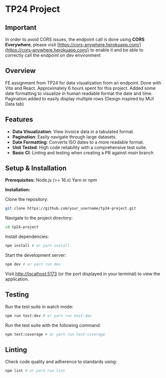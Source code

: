 # TP24 Project

## Important

In order to avoid CORS issues, the endpoint call is done using **CORS Everywhere**, please visit [https://cors-anywhere.herokuapp.com/](https://cors-anywhere.herokuapp.com/) to enable it and be able to correctly call the endpoint on dev environment

## Overview

FE assignment from TP24 for data visualization from an endpoint.
Done with Vite and React.
Approximately 6 hours spent for this project.
Added some date formatting to visualize in human readable format the date and time. Pagination added to easily display multiple rows (Design inspired by MUI Data tab)

## Features

- **Data Visualization**: View invoice data in a tabulated format.
- **Pagination**: Easily navigate through large datasets.
- **Date Formatting**: Converts ISO dates to a more readable format.
- **Unit Tested**: High code reliability with a comprehensive test suite.
- **Basic CI**: Linting and testing when creating a PR against *main* branch

## Setup & Installation

**Prerequisites:**
Node.js (>= 16.x)
Yarn or npm

**Installation:**

Clone the repository:

``` bash
git clone https://github.com/your_username/tp24-project.git
```

Navigate to the project directory:

``` bash
cd tp24-project
```

Install dependencies:

``` bash
npm install # or yarn install
```

Start the development server:

``` bash
npm dev # or yarn run dev
```

Visit [http://localhost:5173](http://localhost:5173) (or the port displayed in your terminal) to view the application.

## Testing

Run the test suite in watch mode:

``` bash
npm run test:dev # or yarn run test:dev
```

Run the test suite with the following command:

``` bash
npm test:coverage # or yarn run test:coverage
```

## Linting

Check code quality and adherence to standards using:

``` bash
npm lint # or yarn run lint
```
